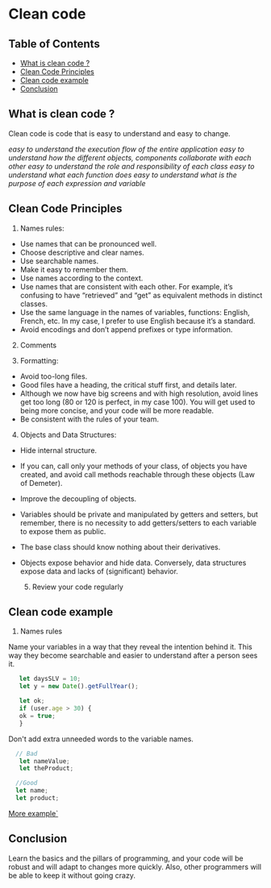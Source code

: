 #  Clean code




## Table of Contents
  - [What is clean code ?](#table-of-contents)
  - [Clean Code Principles](#table-of-contents)
  - [Clean code example ](#table-of-contents)
  - [Conclusion ](#table-of-contents)

## What is clean code ?

Clean code is code that is easy to understand and easy to change.

_easy to understand the execution flow of the entire application_
_easy to understand how the different objects, components collaborate with each other_
_easy to understand the role and responsibility of each class_
_easy to understand what each function does_
_easy to understand what is the purpose of each expression and variable_



## Clean Code Principles

1. Names rules:
- Use names that can be pronounced well.
- Choose descriptive and clear names.
- Use searchable names.
- Make it easy to remember them.
- Use names according to the context.
- Use names that are consistent with each other. For example, it’s confusing to have “retrieved” and “get” as equivalent methods in distinct classes.
- Use the same language in the names of variables, functions: English, French, etc. In my case, I prefer to use English because it’s a standard.
- Avoid encodings and don’t append prefixes or type information.

2. Comments

3. Formatting:
- Avoid too-long files.
- Good files have a heading, the critical stuff first, and details later.
- Although we now have big screens and with high resolution, avoid lines get too long (80 or 120 is       perfect, in my case 100). You will get used to being more concise, and your code will be more readable.
- Be consistent with the rules of your team.
  

4.  Objects and Data Structures:
- Hide internal structure.
- If you can, call only your methods of your class, of objects you have created, and avoid call methods reachable through these objects (Law of Demeter).
- Improve the decoupling of objects.
- Variables should be private and manipulated by getters and setters, but remember, there is no necessity to add getters/setters to each variable to expose them as public.
- The base class should know nothing about their derivatives.
- Objects expose behavior and hide data. Conversely, data structures expose data and lacks of (significant) behavior.
  
  5. Review your code regularly


## Clean code example

1. Names rules

Name your variables in a way that they reveal the intention behind it. This way they become searchable and easier to understand after a person sees it.

 ```javascript
    let daysSLV = 10;
    let y = new Date().getFullYear();

    let ok;
    if (user.age > 30) {
    ok = true;
    }
```


Don't add extra unneeded words to the variable names.


 ```javascript
   // Bad
    let nameValue;
    let theProduct;

   //Good
   let name;
   let product;

 ```
[More example`](https://github.com/ryanmcdermott/clean-code-javascrip)


## Conclusion

Learn the basics and the pillars of programming, and your code will be robust and will adapt to changes more quickly. Also, other programmers will be able to keep it without going crazy.












